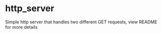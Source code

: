 # http_server
Simple http server that handles two different GET requests, view README for more details
